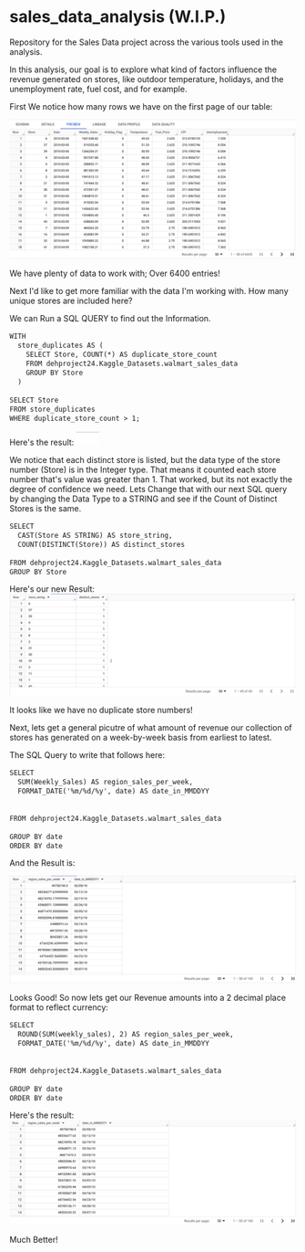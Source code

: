# sales_data_analysis (W.I.P.)
Repository for the Sales Data project across the various tools used in the analysis. 

In this analysis, our goal is to explore what kind of factors influence the revenue generated on stores, like outdoor temperature, holidays, and the unemployment rate, fuel cost, and  for example. 

First We notice how many rows we have on the first page of our table: 

![First Page](https://github.com/xDavidHx/sales_data_analysis/blob/main/Walmart%20Sales%20Data%20Table%20Page%201%20.png) 

We have plenty of data to work with; Over 6400 entries!

Next I'd like to get more familiar with the data I'm working with. How many unique stores are included here? 

We can Run a SQL QUERY to find out the Information.

```
WITH
  store_duplicates AS (
    SELECT Store, COUNT(*) AS duplicate_store_count
    FROM dehproject24.Kaggle_Datasets.walmart_sales_data
    GROUP BY Store
  )

SELECT Store
FROM store_duplicates
WHERE duplicate_store_count > 1;

```



Here's the  result: 
![Distinct Stores](https://github.com/xDavidHx/sales_data_analysis/blob/main/Distinct%20Store%20Result.png)



We notice that each distinct store is listed, but the data type of the store number (Store) is in the Integer type. That means it counted each store number that's value was greater than 1. That worked, but its not exactly the degree of confidence we need. 
Lets Change that with our next SQL query by changing the Data Type to a STRING and see if the Count of Distinct Stores is the same. 

```
SELECT 
  CAST(Store AS STRING) AS store_string,
  COUNT(DISTINCT(Store)) AS distinct_stores

FROM dehproject24.Kaggle_Datasets.walmart_sales_data
GROUP BY Store
```

Here's our new Result: 
![CAST table column from INT to STRING](https://github.com/xDavidHx/sales_data_analysis/blob/main/Distinct%20Store%20Cast%20Value%20to%20String.png) 


It looks like we have no duplicate store numbers!

Next, lets get a general picutre of what amount of revenue our collection of stores has generated on a week-by-week basis from earliest to latest. 

The SQL Query to write that follows here:

```
SELECT
  SUM(Weekly_Sales) AS region_sales_per_week,
  FORMAT_DATE('%m/%d/%y', date) AS date_in_MMDDYY
 

FROM dehproject24.Kaggle_Datasets.walmart_sales_data

GROUP BY date
ORDER BY date
```
And the Result is: 

![Weekly Regional Sales](https://github.com/xDavidHx/sales_data_analysis/blob/main/weekly%20sales%20by%20date%20SQL%20results%20.png)

Looks Good! So now lets get our Revenue amounts into a 2 decimal place format to reflect currency:
```
SELECT
  ROUND(SUM(weekly_sales), 2) AS region_sales_per_week,
  FORMAT_DATE('%m/%d/%y', date) AS date_in_MMDDYY
 

FROM dehproject24.Kaggle_Datasets.walmart_sales_data

GROUP BY date
ORDER BY date
```
Here's the result: 
![Rounded Weekly Regional Sales](https://github.com/xDavidHx/sales_data_analysis/blob/main/Rounded%20Weekly%20sales%20RESULTS%20.png)

Much Better! 


